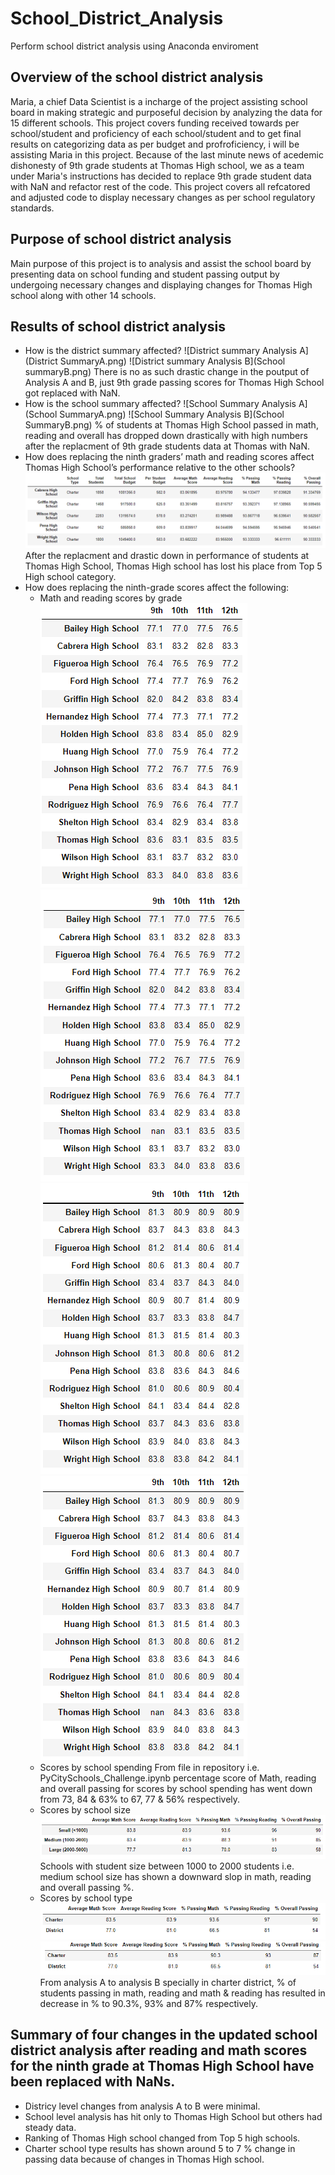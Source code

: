 # School_District_Analysis
Perform school district analysis using Anaconda enviroment
## Overview of the school district analysis
Maria, a chief Data Scientist is a incharge of the project assisting school board in making strategic and purposeful decision by analyzing the data for 15 different schools. This project covers funding received towards per school/student and proficiency of each school/student and to get final results on categorizing data as per budget and profroficiency, i will be assisting Maria in this project. Because of the last minute news of acedemic dishonesty of 9th grade students at Thomas High school, we as a team under Maria's instructions has decided to replace 9th grade student data with NaN and refactor rest of the code. This project covers all refcatored and adjusted code to display necessary changes as per school regulatory standards. 
## Purpose of school district analysis
Main purpose of this project is to analysis and assist the school board by presenting data on school funding and student passing output by undergoing necessary changes and displaying changes for Thomas High school along with other 14 schools. 
## Results of school district analysis
- How is the district summary affected?
![District summary Analysis A](District SummaryA.png)
![District summary Analysis B](School summaryB.png)
There is no as such drastic change in the poutput of Analysis A and B, just 9th grade passing scores for Thomas High School got replaced with NaN.
- How is the school summary affected?
![School Summary Analysis A](School SummaryA.png)
![School Summary Analysis B](School SummaryB.png)
% of students at Thomas High School passed in math, reading and overall has dropped down drastically with high numbers after the replacment of 9th grade students data at Thomas with NaN.
- How does replacing the ninth graders’ math and reading scores affect Thomas High School’s performance relative to the other schools?
![Top 5 schools Analysis B](Top_5_Schools_B.png)
After the replacment and drastic down in performance of students at Thomas High School, Thomas High school has lost his place from Top 5 High school category. 
- How does replacing the ninth-grade scores affect the following:
     - Math and reading scores by grade
    ![Math score by grade Analysis A](math_score_A.png)
    ![Math score by grade Analysis B](math_score_B.png)
    ![Reading Score by grade Analysis A](reading_score_A.png)
    ![Reading score by grade Analysis B](reading_score_B.png)
    - Scores by school spending
    From file in repository i.e. PyCitySchools_Challenge.ipynb percentage score of Math, reading and overall passing for scores by school spending has went down from 73, 84 & 63% to 67, 77 & 56% respectively.
    - Scores by school size
    ![Score by school size analysis B](scores_by_school_size_B.png)
    Schools with student size between 1000 to 2000 students i.e. medium school size has shown a downward slop in math, reading and overall passing %. 
    - Scores by school type
    ![School type Analysis A](scores_school_type_A.png)
    ![School type Analysis B](scores_school_type_B.png)
    From analysis A to analysis B specially in charter district, % of students passing in math, reading and math & reading has resulted in decrease in % to 90.3%, 93% and 87% respectively.
## Summary of four changes in the updated school district analysis after reading and math scores for the ninth grade at Thomas High School have been replaced with NaNs.
- Districy level changes from analysis A to B were minimal.
- School level analysis has hit only to Thomas High School but others had steady data.
- Ranking of Thomas High school changed from Top 5 high schools. 
- Charter school type results has shown around 5 to 7 % change in passing data because of changes in Thomas High school. 
